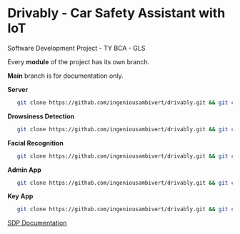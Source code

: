 # Drivably - Car Safety Assistant with IoT
Software Development Project - TY BCA - GLS 

Every **module** of the project has its own branch. 

 **Main** branch is for documentation only.
 
 **Server**
 ```bash
    git clone https://github.com/ingeniousambivert/drivably.git && git checkout server 
```

 **Drowsiness Detection**
 ```bash
    git clone https://github.com/ingeniousambivert/drivably.git && git checkout drowsiness-detection 
```

 **Facial Recognition**
 ```bash
    git clone https://github.com/ingeniousambivert/drivably.git && git checkout facial-recognition 
```

 **Admin App**
 ```bash
    git clone https://github.com/ingeniousambivert/drivably.git && git checkout admin-app 
```

 **Key App**
 ```bash
    git clone https://github.com/ingeniousambivert/drivably.git && git checkout key-app 
```



[SDP Documentation](https://docs.google.com/document/d/1x1UO4qixu3agEuyd0DjvhxfHhT1m4Ka7UGL-Xs9vXtQ/edit?ts=5f9a4460#)
